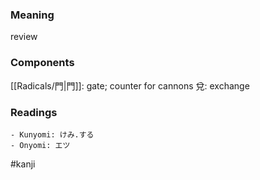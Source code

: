 ### Meaning

review

### Components

[[Radicals/門|門]]: gate; counter for cannons 兌: exchange

### Readings

```
- Kunyomi: けみ.する
- Onyomi: エツ
```

#kanji